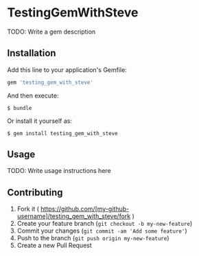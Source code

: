 # TestingGemWithSteve

TODO: Write a gem description

## Installation

Add this line to your application's Gemfile:

```ruby
gem 'testing_gem_with_steve'
```

And then execute:

    $ bundle

Or install it yourself as:

    $ gem install testing_gem_with_steve

## Usage

TODO: Write usage instructions here

## Contributing

1. Fork it ( https://github.com/[my-github-username]/testing_gem_with_steve/fork )
2. Create your feature branch (`git checkout -b my-new-feature`)
3. Commit your changes (`git commit -am 'Add some feature'`)
4. Push to the branch (`git push origin my-new-feature`)
5. Create a new Pull Request
